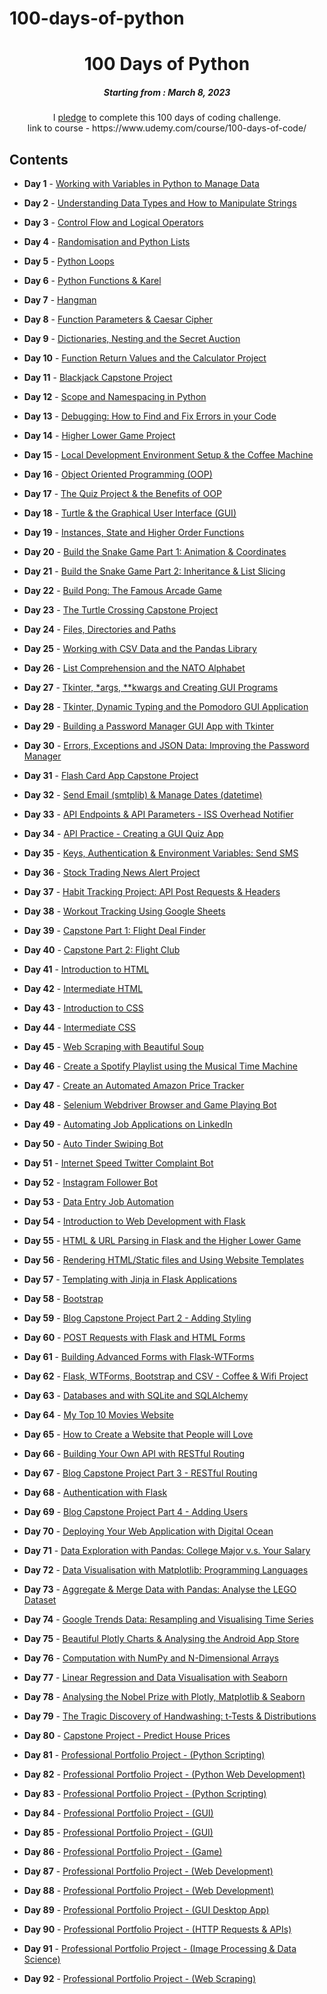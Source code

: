 # 100-days-of-python

<h1 align="center"> 
100 Days of Python
</h1>
<h5 align="center">
Starting from : March 8, 2023
</h5>

<p align="center">
I <a href="file:///home/manny/Downloads/Course+Pledge+-+App+Brewery+100+Days+of+Python1024_1.jpg">pledge</a> to complete this 100 days of coding challenge.
<br>
link to course - https://www.udemy.com/course/100-days-of-code/
</p>

## Contents

- <b>Day 1</b> - [Working with Variables in Python to Manage Data](https://github.com/immonroe/100-days-of-python/tree/main/day-1)

- <b>Day 2</b> - [Understanding Data Types and How to Manipulate Strings](https://github.com/immonroe/100-days-of-python/tree/main/day-2)

- <b>Day 3</b> - [Control Flow and Logical Operators](https://github.com/immonroe/100-days-of-python/tree/main/day-3)

- <b>Day 4</b> - [Randomisation and Python Lists](https://github.com/immonroe/100-days-of-python/tree/main/day-4)

- <b>Day 5</b> - [Python Loops](https://github.com/immonroe/100-days-of-python/tree/main/day-5)

- <b>Day 6</b> - [Python Functions & Karel](https://github.com/immonroe/100-days-of-python/tree/main/day-6)

- <b>Day 7</b> - [Hangman](tbd)

- <b>Day 8</b> - [Function Parameters & Caesar Cipher](tbd)

- <b>Day 9</b> - [Dictionaries, Nesting and the Secret Auction](tbd)

- <b>Day 10</b> - [Function Return Values and the Calculator Project](tbd)

- <b>Day 11</b> - [Blackjack Capstone Project](tbd)

- <b>Day 12</b> - [Scope and Namespacing in Python](tbd)

- <b>Day 13</b> - [Debugging: How to Find and Fix Errors in your Code](tbd)

- <b>Day 14</b> - [Higher Lower Game Project](tbd)

- <b>Day 15</b> - [Local Development Environment Setup & the Coffee Machine](tbd)

- <b>Day 16</b> - [Object Oriented Programming (OOP)](tbd)

- <b>Day 17</b> - [The Quiz Project & the Benefits of OOP](tbd)

- <b>Day 18</b> - [Turtle & the Graphical User Interface (GUI)](tbd)

- <b>Day 19</b> - [Instances, State and Higher Order Functions](tbd)

- <b>Day 20</b> - [Build the Snake Game Part 1: Animation & Coordinates](tbd)

- <b>Day 21</b> - [Build the Snake Game Part 2: Inheritance & List Slicing](tbd)

- <b>Day 22</b> - [Build Pong: The Famous Arcade Game](tbd)

- <b>Day 23</b> - [ The Turtle Crossing Capstone Project](tbd)

- <b>Day 24</b> - [Files, Directories and Paths](tbd)

- <b>Day 25</b> - [Working with CSV Data and the Pandas Library](tbd)

- <b>Day 26</b> - [List Comprehension and the NATO Alphabet](tbd)

- <b>Day 27</b> - [Tkinter, \*args, \*\*kwargs and Creating GUI Programs](tbd)

- <b>Day 28</b> - [Tkinter, Dynamic Typing and the Pomodoro GUI Application](tbd)

- <b>Day 29</b> - [Building a Password Manager GUI App with Tkinter](tbd)

- <b>Day 30</b> - [Errors, Exceptions and JSON Data: Improving the Password Manager](tbd)

- <b>Day 31</b> - [Flash Card App Capstone Project](tbd)

- <b>Day 32</b> - [Send Email (smtplib) & Manage Dates (datetime)](tbd)

- <b>Day 33</b> - [API Endpoints & API Parameters - ISS Overhead Notifier](tbd)

- <b>Day 34</b> - [API Practice - Creating a GUI Quiz App](tbd)

- <b>Day 35</b> - [Keys, Authentication & Environment Variables: Send SMS](tbd)

- <b>Day 36</b> - [Stock Trading News Alert Project](tbd)

- <b>Day 37</b> - [Habit Tracking Project: API Post Requests & Headers](tbd)

- <b>Day 38</b> - [Workout Tracking Using Google Sheets](tbd)

- <b>Day 39</b> - [Capstone Part 1: Flight Deal Finder](tbd)

- <b>Day 40</b> - [Capstone Part 2: Flight Club](tbd)

- <b>Day 41</b> - [Introduction to HTML](tbd)

- <b>Day 42</b> - [Intermediate HTML](tbd)

- <b>Day 43</b> - [Introduction to CSS](tbd)

- <b>Day 44</b> - [Intermediate CSS](tbd)

- <b>Day 45</b> - [Web Scraping with Beautiful Soup](tbd)

- <b>Day 46</b> - [Create a Spotify Playlist using the Musical Time Machine](tbd)

- <b>Day 47</b> - [Create an Automated Amazon Price Tracker](tbd)

- <b>Day 48</b> - [Selenium Webdriver Browser and Game Playing Bot](tbd)

- <b>Day 49</b> - [Automating Job Applications on LinkedIn](tbd)

- <b>Day 50</b> - [Auto Tinder Swiping Bot](tbd)

- <b>Day 51</b> - [Internet Speed Twitter Complaint Bot](tbd)

- <b>Day 52</b> - [Instagram Follower Bot](tbd)

- <b>Day 53</b> - [Data Entry Job Automation](tbd)

- <b>Day 54</b> - [Introduction to Web Development with Flask](tbd)

- <b>Day 55</b> - [HTML & URL Parsing in Flask and the Higher Lower Game](tbd)

- <b>Day 56</b> - [Rendering HTML/Static files and Using Website Templates](tbd)

- <b>Day 57</b> - [Templating with Jinja in Flask Applications](tbd)

- <b>Day 58</b> - [Bootstrap](tbd)

- <b>Day 59</b> - [Blog Capstone Project Part 2 - Adding Styling](tbd)

- <b>Day 60</b> - [POST Requests with Flask and HTML Forms](tbd)

- <b>Day 61</b> - [Building Advanced Forms with Flask-WTForms](tbd)

- <b>Day 62</b> - [Flask, WTForms, Bootstrap and CSV - Coffee & Wifi Project](tbd)

- <b>Day 63</b> - [Databases and with SQLite and SQLAlchemy](tbd)

- <b>Day 64</b> - [My Top 10 Movies Website](tbd)

- <b>Day 65</b> - [How to Create a Website that People will Love](tbd)

- <b>Day 66</b> - [Building Your Own API with RESTful Routing](tbd)

- <b>Day 67</b> - [Blog Capstone Project Part 3 - RESTful Routing](tbd)

- <b>Day 68</b> - [Authentication with Flask](tbd)

- <b>Day 69</b> - [Blog Capstone Project Part 4 - Adding Users](tbd)

- <b>Day 70</b> - [Deploying Your Web Application with Digital Ocean](tbd)

- <b>Day 71</b> - [Data Exploration with Pandas: College Major v.s. Your Salary](tbd)

- <b>Day 72</b> - [Data Visualisation with Matplotlib: Programming Languages](tbd)

- <b>Day 73</b> - [Aggregate & Merge Data with Pandas: Analyse the LEGO Dataset](tbd)

- <b>Day 74</b> - [Google Trends Data: Resampling and Visualising Time Series](tbd)

- <b>Day 75</b> - [Beautiful Plotly Charts & Analysing the Android App Store](tbd)

- <b>Day 76</b> - [Computation with NumPy and N-Dimensional Arrays](tbd)

- <b>Day 77</b> - [Linear Regression and Data Visualisation with Seaborn](tbd)

- <b>Day 78</b> - [Analysing the Nobel Prize with Plotly, Matplotlib & Seaborn](tbd)

- <b>Day 79</b> - [The Tragic Discovery of Handwashing: t-Tests & Distributions](tbd)

- <b>Day 80</b> - [Capstone Project - Predict House Prices](tbd)

- <b>Day 81</b> - [Professional Portfolio Project - (Python Scripting)](tbd)

- <b>Day 82</b> - [Professional Portfolio Project - (Python Web Development)](tbd)

- <b>Day 83</b> - [Professional Portfolio Project - (Python Scripting)](tbd)

- <b>Day 84</b> - [Professional Portfolio Project - (GUI)](tbd)

- <b>Day 85</b> - [Professional Portfolio Project - (GUI)](tbd)

- <b>Day 86</b> - [Professional Portfolio Project - (Game)](tbd)

- <b>Day 87</b> - [Professional Portfolio Project - (Web Development)](tbd)

- <b>Day 88</b> - [Professional Portfolio Project - (Web Development)](tbd)

- <b>Day 89</b> - [Professional Portfolio Project - (GUI Desktop App)](tbd)

- <b>Day 90</b> - [Professional Portfolio Project - (HTTP Requests & APIs)](tbd)

- <b>Day 91</b> - [Professional Portfolio Project - (Image Processing & Data Science)](tbd)

- <b>Day 92</b> - [Professional Portfolio Project - (Web Scraping)](tbd)

<!-- <p align="center">
Last Updated : March 29, 2022
</p> -->

<!-- <p align="center">
Please ⭐ this repository if you loved it !
<br>
< Happy Coding />
<br>
<b>Ashutosh Krishna<b>
<br>
<a href="https://ashutoshkrris.netlify.com">Portfolio</a> | <a href="https://github.com/ashutoshkrris">Github</a> | <a href="https://ashutoshkrris.medium.com">Medium</a>
</p> -->